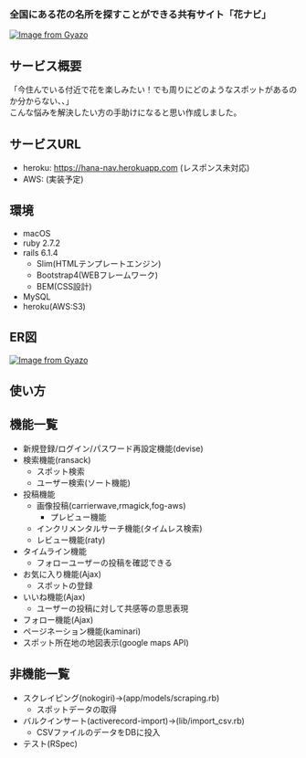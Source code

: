### 全国にある花の名所を探すことができる共有サイト「花ナビ」

[![Image from Gyazo](https://i.gyazo.com/500ce9a9a11dc63b9cfe58778b94d451.png)](https://gyazo.com/500ce9a9a11dc63b9cfe58778b94d451)

## サービス概要
「今住んでいる付近で花を楽しみたい！でも周りにどのようなスポットがあるのか分からない、、」<br>
こんな悩みを解決したい方の手助けになると思い作成しました。

## サービスURL

- heroku: https://hana-nav.herokuapp.com (レスポンス未対応)
- AWS: (実装予定)

## 環境

- macOS
- ruby 2.7.2
- rails 6.1.4
  - Slim(HTMLテンプレートエンジン)
  - Bootstrap4(WEBフレームワーク)
  - BEM(CSS設計) 
- MySQL
- heroku(AWS:S3)

## ER図
[![Image from Gyazo](https://i.gyazo.com/991a2a06478a8109446748bdd7e3baa2.png)](https://gyazo.com/991a2a06478a8109446748bdd7e3baa2)

## 使い方

## 機能一覧

- 新規登録/ログイン/パスワード再設定機能(devise)
- 検索機能(ransack)
  - スポット検索 
  - ユーザー検索(ソート機能)
- 投稿機能
  - 画像投稿(carrierwave,rmagick,fog-aws)
    - プレビュー機能
  - インクリメンタルサーチ機能(タイムレス検索)
  - レビュー機能(raty)
- タイムライン機能
  - フォローユーザーの投稿を確認できる
- お気に入り機能(Ajax)
  - スポットの登録
- いいね機能(Ajax)
  - ユーザーの投稿に対して共感等の意思表現 
- フォロー機能(Ajax)
- ページネーション機能(kaminari)
- スポット所在地の地図表示(google maps API)

## 非機能一覧
- スクレイピング(nokogiri)->(app/models/scraping.rb)
  - スポットデータの取得
- バルクインサート(activerecord-import)->(lib/import_csv.rb)
  - CSVファイルのデータをDBに投入
- テスト(RSpec)
